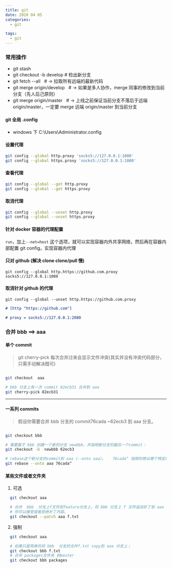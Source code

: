 ```yaml
---
title: git
date: 2020 04 05
categories:
  - git

tags:
  - git
---
```


### 常用操作

- git stash
- git checkout -b develop # 检出新分支
- git fetch --all   # → 拉取所有远端的最新代码
- git merge origin/develop   # → 如果是多人协作，merge 同事的修改到当前分支（先人后己原则）
- git merge origin/master   # → 上线之前保证当前分支不落后于远端 origin/master，一定要 merge 远端 origin/master 到当前分支

#### git 全局 .config

- windows 下 C:\Users\Administrator\.config

#### 设置代理

```bash
git config --global http.proxy 'socks5://127.0.0.1:1080'
git config --global https.proxy 'socks5://127.0.0.1:1080'
```

#### 查看代理

```bash
git config --global --get http.proxy
git config --global --get https.proxy
```

#### 取消代理

```bash
git config --global --unset http.proxy
git config --global --unset https.proxy
```

#### 针对 docker 容器的代理配置

`run`，加上`--net=host` 这个选项，就可以实现容器内外共享网络，然后再在容器内部配置 git config，实现容器内代理

#### 只对 github (解决 clone clone/pull 慢)

`git config --global http.https://github.com.proxy socks5://127.0.0.1:1080`

#### 取消针对 github 的代理

`git config --global --unset http.https://github.com.proxy`

```md
# [http "https://github.com"]

# proxy = socks5://127.0.0.1:2080
```

### 合并 bbb ==>  aaa

#### 单个 commit

> git cherry-pick 每次合并过来会显示文件冲突(其实并没有冲突代码部分，只需手动解决既可)

```bash

git checkout  aaa

# bbb 分支上有一次 commit 82ecb31 合并到 aaa
git cherry-pick 82ecb31
```

---

#### 一系列 commits

> 假设你需要合并 bbb 分支的 commit76cada ~62ecb3 到 aaa 分支。

```bash

git checkout bbb

# 需要基于 bbb 创建一个新的分支 newbbb，并指明新分支的最后一个commit：
git checkout -b  newbbb 62ecb3

# rebase这个新分支的commit到 aaa（--onto aaa）。   76cada^ 指明你想从哪个特定的commit开始。
git rebase --onto aaa 76cada^
```

#### 某些文件或者文件夹

1.  可选

```bash
  git checkout aaa

  # 合并  bbb  分支上f文件到feature分支上，将 bbb 分支上 f 文件追加补丁到 aaa  分支上 f文件。
  # 你可以接受或者拒绝补丁内容。
  git checkout --patch aaa f.txt
```

2. 强制

```bash
  git checkout aaa

  # 如果只是简单的将 bbb  分支的文件f.txt copy到 aaa 分支上；
  git checkout bbb f.txt
  # 合并 packages文件夹 到master
  git checkout bbb packages
```
